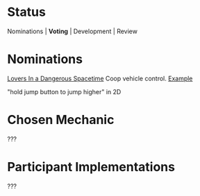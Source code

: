 # Status
Nominations | __Voting__ | Development | Review

# Nominations
[Lovers In a Dangerous Spacetime](https://store.steampowered.com/app/252110/Lovers_in_a_Dangerous_Spacetime/)
Coop vehicle control. [Example](https://youtu.be/pOnZ9hYiArs?t=26)

"hold jump button to jump higher" in 2D

# Chosen Mechanic
???

# Participant Implementations
???


